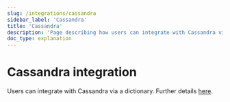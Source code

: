 ```yaml
---
slug: /integrations/cassandra
sidebar_label: 'Cassandra'
title: 'Cassandra'
description: 'Page describing how users can integrate with Cassandra via a dictionary.'
doc_type: explanation
---
```


# Cassandra integration

Users can integrate with Cassandra via a dictionary. Further details [here](/sql-reference/dictionaries#cassandra).
